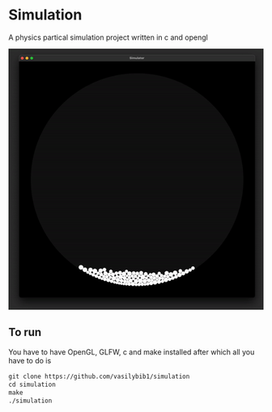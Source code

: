 # Simulation

A physics partical simulation project written in c and opengl 

![Alt Text](example.gif)

## To run

You have to have OpenGL, GLFW, c and make installed after which all you have to do is 
```
git clone https://github.com/vasilybib1/simulation
cd simulation
make
./simulation
```

